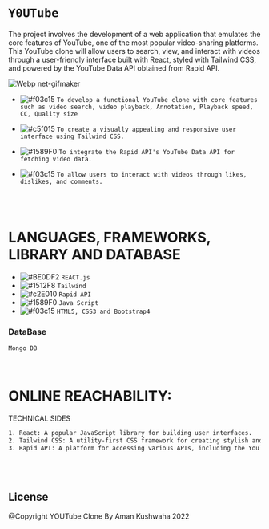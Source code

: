 # ``` Y0UTube ```
The project involves the development of a web application that emulates the core features of YouTube, one of the most popular video-sharing platforms. This YouTube clone will allow users to search, view, and interact with videos through a user-friendly interface built with React, styled with Tailwind CSS, and powered by the YouTube Data API obtained from Rapid API.

![Webp net-gifmaker](https://user-images.githubusercontent.com/53748350/268497276-f3dee07e-c736-4676-a603-a5619a20f66d.gif)
 
 

   - ![#f03c15](https://via.placeholder.com/15/f03c15/000000?text=+) `To develop a functional YouTube clone with core features such as video search, video playback, Annotation, Playback speed, CC, Quality size`

  -  ![#c5f015](https://via.placeholder.com/15/c5f015/000000?text=+) `To create a visually appealing and responsive user interface using Tailwind CSS.`

  - ![#1589F0](https://via.placeholder.com/15/1589F0/000000?text=+) `To integrate the Rapid API's YouTube Data API for fetching video data.`
   
  - ![#f03c15](https://via.placeholder.com/15/f03c15/000000?text=+) `To allow users to interact with videos through likes, dislikes, and comments.`



<br><br> 

# LANGUAGES, FRAMEWORKS, LIBRARY AND DATABASE

- ![#BE0DF2](https://via.placeholder.com/15/1589F0/000000?text=+) `REACT.js`
- ![#1512F8](https://via.placeholder.com/15/1589F0/000000?text=+) `Tailwind`
- ![#c2E010](https://via.placeholder.com/15/c5f015/000000?text=+) `Rapid API`
- ![#1589F0](https://via.placeholder.com/15/1589F0/000000?text=+) `Java Script`
- ![#f03c15](https://via.placeholder.com/15/f03c15/000000?text=+) `HTML5, CSS3 and Bootstrap4`


### DataBase 
```diff
Mongo DB
```
 
<br>

# ONLINE REACHABILITY:


TECHNICAL SIDES 
```sh
1. React: A popular JavaScript library for building user interfaces.
2. Tailwind CSS: A utility-first CSS framework for creating stylish and responsive designs.
3. Rapid API: A platform for accessing various APIs, including the YouTube Data API.

```


<br>
<br>

License
----
@Copyright YOUTube Clone By Aman Kushwaha  2022
